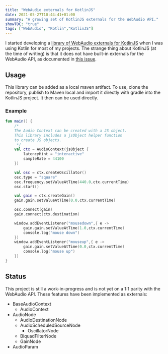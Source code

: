 ```yaml
---
title: "WebAudio externals for KotlinJS"
date: 2021-05-27T10:44:41+01:00
summary: "A growing set of KotlinJS externals for the WebAudio API."
showTOC: "true"
tags: ["WebAudio", "Kotlin","KotlinJS"]
---
```


I started developing a [library of WebAudio externals for
KotlinJS](https://github.com/somecho/webaudio-kotlin) when I was
using Kotlin for most of my projects. The strange thing about KotlinJS (at the
time of writing) is that it does not have built-in externals for the WebAudio
API, as documented in [this issue](https://youtrack.jetbrains.com/issue/KT-39846).

## Usage
This library can be added as a local maven artifact. To use, clone the
repository, publish to Maven local and import it directly with gradle into the KotlinJS project. It then can be used directly. 

### Example
```kotlin
fun main() {
    /*
    The Audio Context can be created with a JS object. 
    This library includes a jsObject helper function
    to create JS objects.
     */
    val ctx = AudioContext(jsObject {
        latencyHint = "interactive"
        sampleRate = 44100
    })

    val osc = ctx.createOscillator()
    osc.type = "square"
    osc.frequency.setValueAtTime(440.0,ctx.currentTime)
    osc.start()

    val gain = ctx.createGain()
    gain.gain.setValueAtTime(0.0,ctx.currentTime)

    osc.connect(gain)
    gain.connect(ctx.destination)

    window.addEventListener("mousedown",{ e ->
        gain.gain.setValueAtTime(1.0,ctx.currentTime)
        console.log("mouse down")
    })
    window.addEventListener("mouseup",{ e ->
        gain.gain.setValueAtTime(0.0,ctx.currentTime)
        console.log("mouse up")
    })
}
```

## Status

This project is still a work-in-progress and is not yet on a 1:1 parity with the
WebAudio API. These features have been implemented as externals:

- BaseAudioContext
  - AudioContext
- AudioNode
  - AudioDestinationNode
  - AudioScheduledSourceNode
    - OscillatorNode
  - BiquadFilterNode
  - GainNode
- AudioParam
